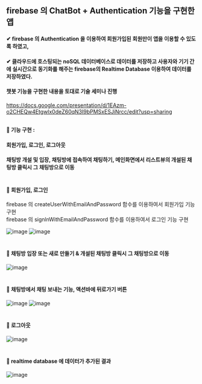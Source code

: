 
## firebase 의 ChatBot + Authentication 기능을 구현한 앱  
#### ✔  firebase 의 Authentication 을 이용하여 회원가입된 회원만이 앱을 이용할 수 있도록 하였고,  
#### ✔  클라우드에 호스팅되는 noSQL 데이터베이스로 데이터를 저장하고 사용자와 기기 간에 실시간으로 동기화를 해주는 firebase의 Realtime Database 이용하여 데이터를 저장하였다.  
#### 챗봇 기능을 구현한 내용을 토대로 기술 세미나 진행  
https://docs.google.com/presentation/d/1EAzm-o2CHEQw4Etgwlx0deZ60qN3I9bPMSxESJiNrcc/edit?usp=sharing  

##  
#### 📢 기능 구현 :  
#### 회원가입, 로그인, 로그아웃  
#### 채팅방 개설 및 입장, 채팅방에 접속하여 채팅하기, 메인화면에서 리스트뷰의 개설된 채팅방 클릭시 그 채팅방으로 이동  
#  


#### 📌 회원가입, 로그인  
firebase 의 createUserWithEmailAndPassword 함수를 이용하여서 회원가입 기능 구현  
firebase 의 signlnWithEmailAndPassword 함수를 이용하여서 로그인 기능 구현  
  
![image](https://user-images.githubusercontent.com/104052659/220808706-985760fd-ac17-41ee-90b4-9c2d3e133d0d.png)
![image](https://user-images.githubusercontent.com/104052659/220808687-bef6debf-fea9-4ec1-bad1-095a4e3ed202.png)

#  
#### 📌 채팅방 입장 또는 새로 만들기 & 개설된 채팅방 클릭시 그 채팅방으로 이동
![image](https://user-images.githubusercontent.com/104052659/220808794-9942092e-4d6d-43fc-920b-e236dd213ad8.png)

#  
#### 📌 채팅방에서 채팅 보내는 기능, 액션바에 뒤로가기 버튼  
![image](https://user-images.githubusercontent.com/104052659/220808828-a57b901b-bd15-4777-9fa8-f41290929cae.png)
![image](https://user-images.githubusercontent.com/104052659/220808839-c1478e8e-045b-45dd-ad84-6a8d7395b8ba.png)


#  
#### 📌 로그아웃  
![image](https://user-images.githubusercontent.com/104052659/220808855-d3fec0a1-34f6-46f7-b7ad-e612f4520906.png)
#  
#### 📌 realtime database 에 데이터가 추가된 결과  
![image](https://user-images.githubusercontent.com/104052659/220808454-3fd55947-feea-41c6-aec7-5d6c6b9bc1f2.png)
